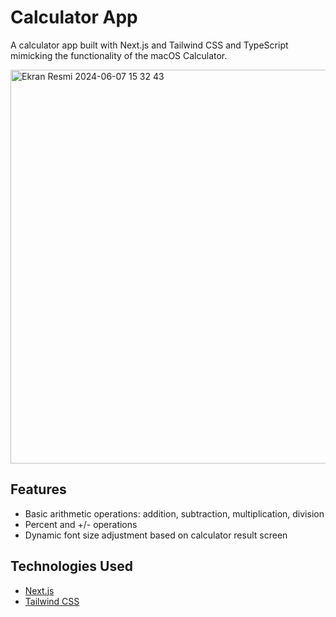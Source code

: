 # Calculator App

A calculator app built with Next.js and Tailwind CSS and TypeScript mimicking the functionality of the macOS Calculator.

<img width="630" alt="Ekran Resmi 2024-06-07 15 32 43" src="https://github.com/elinoza/calculator/assets/72200043/e80f6505-0b8a-4373-9282-fd4f4da75187">

## Features

- Basic arithmetic operations: addition, subtraction, multiplication, division
- Percent and +/- operations
- Dynamic font size adjustment based on calculator result screen

## Technologies Used

- [Next.js](https://nextjs.org/)
- [Tailwind CSS](https://tailwindcss.com/)
